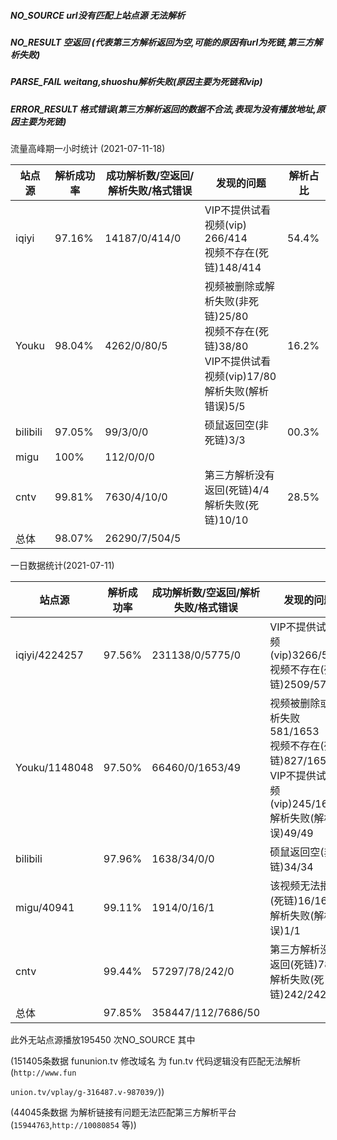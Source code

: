 

##### NO_SOURCE  url没有匹配上站点源 无法解析

##### NO_RESULT   空返回 (代表第三方解析返回为空,可能的原因有url为死链,第三方解析失败)

##### PARSE_FAIL    weitang,shuoshu解析失败(原因主要为死链和vip)

##### ERROR_RESULT     格式错误(第三方解析返回的数据不合法,表现为没有播放地址,原因主要为死链)

流量高峰期一小时统计  (2021-07-11-18)

| 站点源   | 解析成功率 | 成功解析数/空返回/解析失败/格式错误 | 发现的问题                                                   | 解析占比 |
| -------- | ---------- | ----------------------------------- | ------------------------------------------------------------ | -------- |
| iqiyi    | 97.16%     | 14187/0/414/0                       | VIP不提供试看视频(vip) 266/414<br />视频不存在(死链)148/414  | 54.4%    |
| Youku    | 98.04%     | 4262/0/80/5                         | 视频被删除或解析失败(非死链)25/80<br />视频不存在(死链)38/80<br />VIP不提供试看视频(vip)17/80<br />解析失败(解析错误)5/5 | 16.2%    |
| bilibili | 97.05%     | 99/3/0/0                            | 硕鼠返回空(非死链)3/3                                        | 00.3%    |
| migu     | 100%       | 112/0/0/0                           |                                                              |          |
| cntv     | 99.81%     | 7630/4/10/0                         | 第三方解析没有返回(死链)4/4<br />解析失败(死链)10/10         | 28.5%    |
| 总体     | 98.07%     | 26290/7/504/5                       |                                                              |          |

一日数据统计(2021-07-11)

| 站点源        | 解析成功率 | 成功解析数/空返回/解析失败/格式错误 | 发现的问题                                                   | 解析占比 |
| ------------- | ---------- | ----------------------------------- | ------------------------------------------------------------ | -------- |
| iqiyi/4224257 | 97.56%     | 231138/0/5775/0                     | VIP不提供试看视频(vip)3266/5775<br />视频不存在(死链)2509/5775 | 64.67%   |
| Youku/1148048 | 97.50%     | 66460/0/1653/49                     | 视频被删除或解析失败581/1653<br />视频不存在(死链)827/1653<br />VIP不提供试看视频(vip)245/1653<br />解析失败(解析错误)49/49 | 18.60%   |
| bilibili      | 97.96%     | 1638/34/0/0                         | 硕鼠返回空(非死链)34/34                                      | 0.45%    |
| migu/40941    | 99.11%     | 1914/0/16/1                         | 该视频无法播放(死链)16/16<br />解析失败(解析错误)1/1         | 0.52%    |
| cntv          | 99.44%     | 57297/78/242/0                      | 第三方解析没有返回(死链)78/78<br />解析失败(死链)242/242     | 15.72%   |
| 总体          | 97.85%     | 358447/112/7686/50                  |                                                              |          |

此外无站点源播放195450 次NO_SOURCE 其中 

(151405条数据 fununion.tv 修改域名 为 fun.tv  代码逻辑没有匹配无法解析(`http://www.fun`

`union.tv/vplay/g-316487.v-987039/`))

(44045条数据 为解析链接有问题无法匹配第三方解析平台 (`15944763`,`http://10080854` 等))
